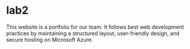 # lab2
This website is a portfolio for our team. It follows best web development practices by maintaining a structured layout, user-friendly design, and secure hosting on Microsoft Azure.
